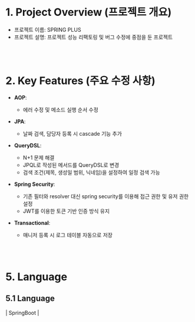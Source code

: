 <br/>
<br/>

# 1. Project Overview (프로젝트 개요)
- 프로젝트 이름: SPRING PLUS
- 프로젝트 설명: 프로젝트 성능 리팩토링 및 버그 수정에 중점을 둔 프로젝트

<br/>
<br/>


# 2. Key Features (주요 수정 사항)
- **AOP**:
  - 에러 수정 및 메소드 실행 순서 수정

- **JPA**:
  - 날짜 검색, 담당자 등록 시 cascade 기능 추가

- **QueryDSL**:
  - N+1 문제 해결
  - JPQL로 작성된 메서드를 QueryDSL로 변경
  - 검색 조건(제목, 생성일 범위, 닉네임)을 설정하여 일정 검색 가능

- **Spring Security**:
  - 기존 필터와 resolver 대신 spring security를 이용해 접근 권한 및 유저 권한 설정
  - JWT를 이용한 토큰 기반 인증 방식 유지

- **Transactional**:
  - 매니저 등록 시 로그 테이블 자동으로 저장


<br/>
<br/>


# 5. Language 
## 5.1 Language
| SpringBoot | 


<br/>


